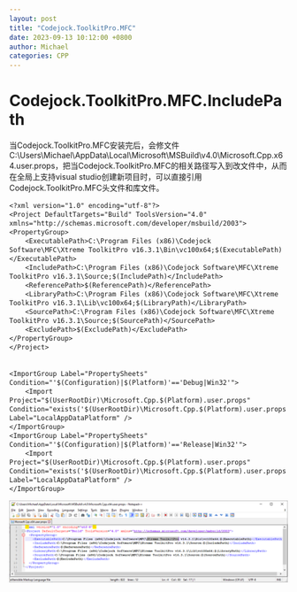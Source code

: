 ```yaml
---
layout: post
title: "Codejock.ToolkitPro.MFC"
date: 2023-09-13 10:12:00 +0800
author: Michael
categories: CPP
---
```


# Codejock.ToolkitPro.MFC.IncludePath
当Codejock.ToolkitPro.MFC安装完后，会修文件C:\Users\Michael\AppData\Local\Microsoft\MSBuild\v4.0\Microsoft.Cpp.x64.user.props，把当Codejock.ToolkitPro.MFC的相关路径写入到改文件中，从而在全局上支持visual studio创建新项目时，可以直接引用Codejock.ToolkitPro.MFC头文件和库文件。

    <?xml version="1.0" encoding="utf-8"?>
    <Project DefaultTargets="Build" ToolsVersion="4.0" xmlns="http://schemas.microsoft.com/developer/msbuild/2003">
    <PropertyGroup>
        <ExecutablePath>C:\Program Files (x86)\Codejock Software\MFC\Xtreme ToolkitPro v16.3.1\Bin\vc100x64;$(ExecutablePath)</ExecutablePath>
        <IncludePath>C:\Program Files (x86)\Codejock Software\MFC\Xtreme ToolkitPro v16.3.1\Source;$(IncludePath)</IncludePath>
        <ReferencePath>$(ReferencePath)</ReferencePath>
        <LibraryPath>C:\Program Files (x86)\Codejock Software\MFC\Xtreme ToolkitPro v16.3.1\Lib\vc100x64;$(LibraryPath)</LibraryPath>
        <SourcePath>C:\Program Files (x86)\Codejock Software\MFC\Xtreme ToolkitPro v16.3.1\Source;$(SourcePath)</SourcePath>
        <ExcludePath>$(ExcludePath)</ExcludePath>
    </PropertyGroup>
    </Project>


    <ImportGroup Label="PropertySheets" Condition="'$(Configuration)|$(Platform)'=='Debug|Win32'">
        <Import Project="$(UserRootDir)\Microsoft.Cpp.$(Platform).user.props" Condition="exists('$(UserRootDir)\Microsoft.Cpp.$(Platform).user.props')" Label="LocalAppDataPlatform" />
    </ImportGroup>
    <ImportGroup Label="PropertySheets" Condition="'$(Configuration)|$(Platform)'=='Release|Win32'">
        <Import Project="$(UserRootDir)\Microsoft.Cpp.$(Platform).user.props" Condition="exists('$(UserRootDir)\Microsoft.Cpp.$(Platform).user.props')" Label="LocalAppDataPlatform" />
    </ImportGroup>

![日志文件夹](/assets/cpp/Codejock.ToolkitPro.MFC.IncludePath.png)  
